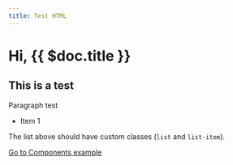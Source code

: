 ```yaml
---
title: Test HTML
---
```


# Hi, {{ $doc.title }}

## This is a test

Paragraph test

<ul class="list">
    <li class="list-item">Item 1</li>
</ul>

The list above should have custom classes (`list` and `list-item`).

[Go to Components example](/)
